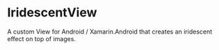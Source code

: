 # IridescentView
A custom View for Android / Xamarin.Android that creates an iridescent effect on top of images.
